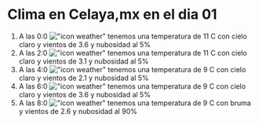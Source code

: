# Clima en Celaya,mx en el dia 01

1. A las 0:0 !["icon weather"](http://openweathermap.org/img/w/02n.png) tenemos una temperatura de 11 C con cielo claro y  vientos de 3.6 y nubosidad al 5%
1. A las 2:0 !["icon weather"](http://openweathermap.org/img/w/02n.png) tenemos una temperatura de 11 C con cielo claro y  vientos de 3.1 y nubosidad al 5%
1. A las 4:0 !["icon weather"](http://openweathermap.org/img/w/02n.png) tenemos una temperatura de 9 C con cielo claro y  vientos de 2.1 y nubosidad al 5%
1. A las 6:0 !["icon weather"](http://openweathermap.org/img/w/02n.png) tenemos una temperatura de 9 C con cielo claro y  vientos de 3.6 y nubosidad al 5%
1. A las 8:0 !["icon weather"](http://openweathermap.org/img/w/50n.png) tenemos una temperatura de 9 C con bruma y  vientos de 2.6 y nubosidad al 90%
